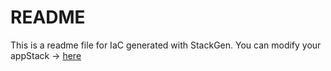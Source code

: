 # README
This is a readme file for IaC generated with StackGen.
You can modify your appStack -> [here](http://main.dev.stackgen.com/appstacks/aa366a97-4358-4d53-8534-c97605f5c7c4)
